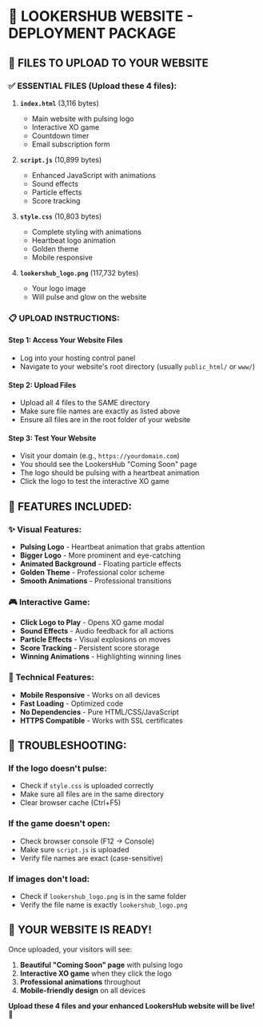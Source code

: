 # 🚀 LOOKERSHUB WEBSITE - DEPLOYMENT PACKAGE

## 📁 FILES TO UPLOAD TO YOUR WEBSITE

### ✅ ESSENTIAL FILES (Upload these 4 files):

1. **`index.html`** (3,116 bytes)
   - Main website with pulsing logo
   - Interactive XO game
   - Countdown timer
   - Email subscription form

2. **`script.js`** (10,899 bytes)
   - Enhanced JavaScript with animations
   - Sound effects
   - Particle effects
   - Score tracking

3. **`style.css`** (10,803 bytes)
   - Complete styling with animations
   - Heartbeat logo animation
   - Golden theme
   - Mobile responsive

4. **`lookershub_logo.png`** (117,732 bytes)
   - Your logo image
   - Will pulse and glow on the website

### 📋 UPLOAD INSTRUCTIONS:

#### Step 1: Access Your Website Files
- Log into your hosting control panel
- Navigate to your website's root directory (usually `public_html/` or `www/`)

#### Step 2: Upload Files
- Upload all 4 files to the SAME directory
- Make sure file names are exactly as listed above
- Ensure all files are in the root folder of your website

#### Step 3: Test Your Website
- Visit your domain (e.g., `https://yourdomain.com`)
- You should see the LookersHub "Coming Soon" page
- The logo should be pulsing with a heartbeat animation
- Click the logo to test the interactive XO game

## 🎯 FEATURES INCLUDED:

### ✨ Visual Features:
- **Pulsing Logo** - Heartbeat animation that grabs attention
- **Bigger Logo** - More prominent and eye-catching
- **Animated Background** - Floating particle effects
- **Golden Theme** - Professional color scheme
- **Smooth Animations** - Professional transitions

### 🎮 Interactive Game:
- **Click Logo to Play** - Opens XO game modal
- **Sound Effects** - Audio feedback for all actions
- **Particle Effects** - Visual explosions on moves
- **Score Tracking** - Persistent score storage
- **Winning Animations** - Highlighting winning lines

### 📱 Technical Features:
- **Mobile Responsive** - Works on all devices
- **Fast Loading** - Optimized code
- **No Dependencies** - Pure HTML/CSS/JavaScript
- **HTTPS Compatible** - Works with SSL certificates

## 🔧 TROUBLESHOOTING:

### If the logo doesn't pulse:
- Check if `style.css` is uploaded correctly
- Make sure all files are in the same directory
- Clear browser cache (Ctrl+F5)

### If the game doesn't open:
- Check browser console (F12 → Console)
- Make sure `script.js` is uploaded
- Verify file names are exact (case-sensitive)

### If images don't load:
- Check if `lookershub_logo.png` is in the same folder
- Verify the file name is exactly `lookershub_logo.png`

## 🎉 YOUR WEBSITE IS READY!

Once uploaded, your visitors will see:
1. **Beautiful "Coming Soon" page** with pulsing logo
2. **Interactive XO game** when they click the logo
3. **Professional animations** throughout
4. **Mobile-friendly design** on all devices

**Upload these 4 files and your enhanced LookersHub website will be live!** 🚀

